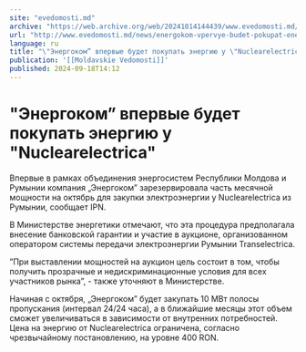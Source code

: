 ```yaml
---
site: "evedomosti.md"
archive: "https://web.archive.org/web/20241014144439/www.evedomosti.md/news/energokom-vpervye-budet-pokupat-energiyu-u-nuclearelectrica"
url: "http://www.evedomosti.md/news/energokom-vpervye-budet-pokupat-energiyu-u-nuclearelectrica"
language: ru
title: "\"Энергоком” впервые будет покупать энергию у \"Nuclearelectrica\""
publication: '[[Moldavskie Vedomosti]]'
published: 2024-09-18T14:12
---
```


# "Энергоком” впервые будет покупать энергию у "Nuclearelectrica"

Впервые в рамках объединения энергосистем Республики Молдова и Румынии компания „Энергоком” зарезервировала часть месячной мощности на октябрь для закупки электроэнергии у Nuclearelectrica из Румынии, сообщает IPN.

В Министерстве энергетики отмечают, что эта процедура предполагала внесение банковской гарантии и участие в аукционе, организованном оператором системы передачи электроэнергии Румынии Transelectrica.

”При выставлении мощностей на аукцион цель состоит в том, чтобы получить прозрачные и недискриминационные условия для всех участников рынка”, - также уточняют в Министерстве.

Начиная с октября, „Энергоком” будет закупать 10 МВт полосы пропускания (интервал 24/24 часа), а в ближайшие месяцы этот объем сможет увеличиваться в зависимости от внутренних потребностей. Цена на энергию от Nuclearelectrica ограничена, согласно чрезвычайному постановлению, на уровне 400 RON.